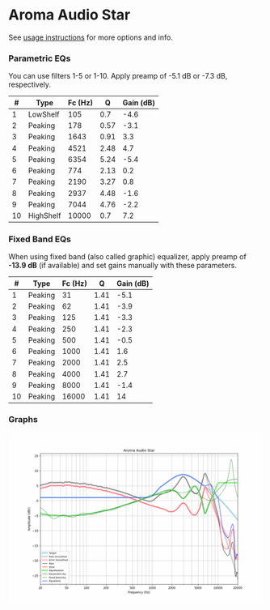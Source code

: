 # Aroma Audio Star
See [usage instructions](https://github.com/jaakkopasanen/AutoEq#usage) for more options and info.

### Parametric EQs
You can use filters 1-5 or 1-10. Apply preamp of -5.1 dB or -7.3 dB, respectively.

|   # | Type      |   Fc (Hz) |    Q |   Gain (dB) |
|-----|-----------|-----------|------|-------------|
|   1 | LowShelf  |       105 | 0.7  |        -4.6 |
|   2 | Peaking   |       178 | 0.57 |        -3.1 |
|   3 | Peaking   |      1643 | 0.91 |         3.3 |
|   4 | Peaking   |      4521 | 2.48 |         4.7 |
|   5 | Peaking   |      6354 | 5.24 |        -5.4 |
|   6 | Peaking   |       774 | 2.13 |         0.2 |
|   7 | Peaking   |      2190 | 3.27 |         0.8 |
|   8 | Peaking   |      2937 | 4.48 |        -1.6 |
|   9 | Peaking   |      7044 | 4.76 |        -2.2 |
|  10 | HighShelf |     10000 | 0.7  |         7.2 |

### Fixed Band EQs
When using fixed band (also called graphic) equalizer, apply preamp of **-13.9 dB** (if available) and set gains manually with these parameters.

|   # | Type    |   Fc (Hz) |    Q |   Gain (dB) |
|-----|---------|-----------|------|-------------|
|   1 | Peaking |        31 | 1.41 |        -5.1 |
|   2 | Peaking |        62 | 1.41 |        -3.9 |
|   3 | Peaking |       125 | 1.41 |        -3.3 |
|   4 | Peaking |       250 | 1.41 |        -2.3 |
|   5 | Peaking |       500 | 1.41 |        -0.5 |
|   6 | Peaking |      1000 | 1.41 |         1.6 |
|   7 | Peaking |      2000 | 1.41 |         2.5 |
|   8 | Peaking |      4000 | 1.41 |         2.7 |
|   9 | Peaking |      8000 | 1.41 |        -1.4 |
|  10 | Peaking |     16000 | 1.41 |        14   |

### Graphs
![](./Aroma%20Audio%20Star.png)
